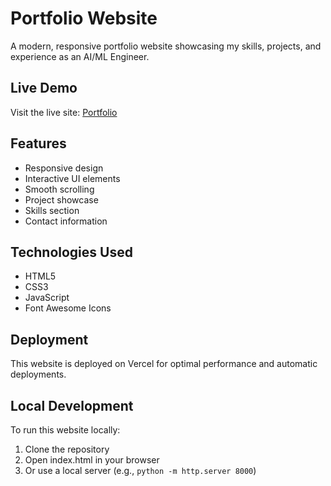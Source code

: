 # Portfolio Website

A modern, responsive portfolio website showcasing my skills, projects, and experience as an AI/ML Engineer.

## Live Demo
Visit the live site: [Portfolio](https://portfolio-2yq38m77b-anands-projects-aebc7e39.vercel.app)

## Features
- Responsive design
- Interactive UI elements
- Smooth scrolling
- Project showcase
- Skills section
- Contact information

## Technologies Used
- HTML5
- CSS3
- JavaScript
- Font Awesome Icons

## Deployment
This website is deployed on Vercel for optimal performance and automatic deployments.

## Local Development
To run this website locally:
1. Clone the repository
2. Open index.html in your browser
3. Or use a local server (e.g., `python -m http.server 8000`)